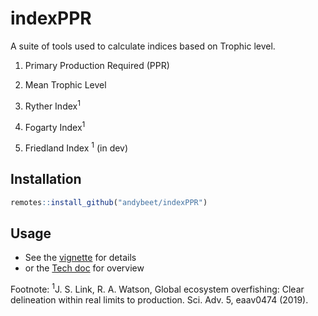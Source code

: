 # indexPPR

A suite of tools used to calculate indices based on Trophic level.

1. Primary Production Required (PPR)

1. Mean Trophic Level 

1. Ryther Index<sup>1</sup>

1. Fogarty Index<sup>1</sup>

1. Friedland Index <sup>1</sup> (in dev)

## Installation

``` r
remotes::install_github("andybeet/indexPPR")
```

## Usage

* See the [vignette](vignettes/indexPPR.md) for details
* or the [Tech doc](https://noaa-edab.github.io/tech-doc/primary-production-required.html) for overview 


Footnote:
<sup>1</sup>J. S. Link, R. A. Watson, Global ecosystem overfishing: Clear delineation within real limits to production. Sci. Adv. 5, eaav0474 (2019).
